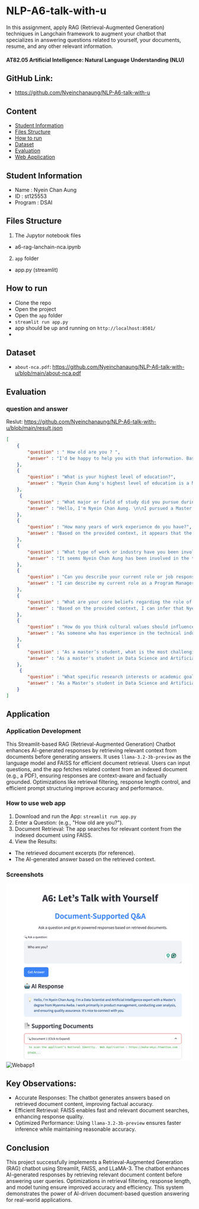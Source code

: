 # NLP-A6-talk-with-u
In this assignment, apply RAG (Retrieval-Augmented Generation) techniques in Langchain framework to augment your chatbot that specializes in answering questions related to yourself, your documents, resume, and any other relevant information.
#### AT82.05 Artificial Intelligence: Natural Language Understanding (NLU)

## GitHub Link:
- https://github.com/Nyeinchanaung/NLP-A6-talk-with-u 

## Content
- [Student Information](#student-information)
- [Files Structure](#files-structure)
- [How to run](#how-to-run)
- [Dataset](#dataset)
- [Evaluation](#evaluation)
- [Web Application](#application)

## Student Information
 - Name     : Nyein Chan Aung
 - ID       : st125553
 - Program  : DSAI

## Files Structure
1) The Jupytor notebook files
- a6-rag-lanchain-nca.ipynb

2) `app` folder  
- app.py (streamlit)

 
## How to run
 - Clone the repo
 - Open the project
 - Open the `app` folder
 - `streamlit run app.py`
 - app should be up and running on `http://localhost:8501/`
 - 
## Dataset
- `about-nca.pdf`: https://github.com/Nyeinchanaung/NLP-A6-talk-with-u/blob/main/about-nca.pdf  
## Evaluation
### question and answer
Reslut: https://github.com/Nyeinchanaung/NLP-A6-talk-with-u/blob/main/result.json 
```json
[
    {
        "question" : " How old are you ? ",
        "answer" : "I'd be happy to help you with that information. Based on the context provided, you were born on August 7th, 1990. To calculate your age, I'll need to determine the current year. Since the context doesn't specify the current year, I'll assume the current year is 2024 (latest year available for me to know). If that's the case, as of August 7th, 2024, you would be 33 years old."
    },
    {
        "question" : "What is your highest level of education?",
        "answer" : "Nyein Chan Aung's highest level of education is a Master's degree in Data Science and Artificial Intelligence, however, the exact university is not specified in the provided context."
    },
     {
        "question" : "What major or field of study did you pursue during your education?",
        "answer" : "Hello, I'm Nyein Chan Aung. \n\nI pursued a Master's degree in Data Science and Artificial Intelligence, which allowed me to gain specialized knowledge in both data science and artificial intelligence, while also providing a strong foundation for my future career in product technical industries."
    },
    {
        "question" : "How many years of work experience do you have?",
        "answer" : "Based on the provided context, it appears that the person, Nyein Chan Aung, has 8 years of work experience (as of November 2019) since he started working as a Product Manager at Village Link Co. Ltd. However, the question also mentions that he started his career in the tech industry as a developer, but it doesn't specify when he started working as a developer.\n\nTo answer the question accurately, Nyein Chan Aung has 8 years of work experience as a Product Manager, but his total work experience in the tech industry is not explicitly mentioned."
    },
    {
        "question" : "What type of work or industry have you been involved in?",
        "answer" : "It seems Nyein Chan Aung has been involved in the technical industries, specifically in the fields of education, finance, and agriculture, although the exact specifics are not mentioned. However, his primary work experience lies in the tech industry, as evident from his role as a Product Manager at Village Link Co. Ltd., a subsidiary focused on technical industries such as education and information technology."
    },
    {
        "question" : "Can you describe your current role or job responsibilities?",
        "answer" : "I can describe my current role as a Program Manager at New Westminster Co., Ltd. In this position, I am responsible for reporting on various aspects of the company's operations, as well as assisting the CEO in preparing product roadmaps for business development."
    },
    {
        "question" : "What are your core beliefs regarding the role of technology in shaping society?",
        "answer" : "Based on the provided context, I can infer that Nyein Chan Aung is a professional with expertise in technical industries, particularly in education, finance, and agriculture. \n\nGiven her background and objectives, I'll attempt to answer the question with a gentle and informative approach.\n\nNyein Chan Aung likely believes that technology plays a vital role in shaping society, especially in the fields of education, finance, and agriculture. Here are a few possible core beliefs she might hold:\n\n1. **Accessibility and Inclusivity**: Technology can bridge gap between different socio-economic groups, especially in rural areas, by providing access to information, financial services, and agricultural knowledge.\n\n2. **Sustainability and Efficiency**: By leveraging innovations like augmented reality, technology can enhance the efficiency of Agri-input products, reducing waste and promoting sustainable practices in agriculture.\n\n3. **Empowerment of SMEs**: Technology can be a game-changer for Small and Medium-sized Enterprises (SMEs) by providing them with the necessary tools, training, and resources to compete globally and innovate.\n\n4. **Democratization of Knowledge**: Technology can democratize access to information, enabling people from all walks of life to acquire knowledge and skills, which is essential for creating a more informed and digitally literate society.\n\nBy harnessing the power of technology, Nyein Chan Aung aims to contribute to a more equitable and sustainable society, where everyone has access to the resources they need to thrive."
    },
    {
        "question" : "How do you think cultural values should influence technological advancements?",
        "answer" : "As someone who has experience in the technical industries, particularly in the areas of education, finance, and agriculture, I believe that cultural values play a significant role in shaping the development of technological advancements.\n\nIn my opinion, cultural values should influence technological advancements by prioritizing the needs and values of the community. For instance, in an agricultural setting, traditional farming practices may be valued over modern technology, but this doesn't mean that technology can't be incorporated to improve efficiency and productivity.\n\nSimilarly, in the finance sector, cultural values such as trust and security are essential when developing digital financial products. By understanding and respecting these values, we can create technologies that are not only innovative but also socially responsible.\n\nHowever, I also believe that cultural values should not limit technological advancements, but rather complement and guide them. By embracing cultural values such as sustainability, inclusivity, and social responsibility, we can create technologies that benefit not only individuals but also the community as a whole.\n\nAs someone who has organized events like Product Talk, I've seen firsthand the importance of communicating product progress and engaging with stakeholders to harness the power of innovations. By considering cultural values in technological advancements, we can create solutions that are not only effective but also meaningful and relevant to the community.\n\nUltimately, my goal is to contribute to the development of technologies that provide value to individuals and communities, and I believe that cultural values are essential in achieving this goal."
    },
    {
        "question" : "As a master’s student, what is the most challenging aspect of your studies so far?",
        "answer" : "As a master's student in Data Science and Artificial Intelligence, I would say that the most challenging aspect of my studies so far has been striking a balance between the theoretical foundations of the field and the practical application of the concepts. While I have a solid understanding of the mathematical and statistical underpinnings of data science, I have found it challenging to translate these concepts into real-world problems and solutions.\n\nAdditionally, the constant evolution of the field, with new technologies and techniques emerging regularly, has made it difficult for me to keep up with the latest developments and stay current with the latest research and advancements. However, this challenge has also been an opportunity for me to grow and learn, and I am excited to see how my knowledge and skills will evolve as I continue my studies.\n\nOverall, I believe that the most challenging aspect of my studies so far has been the need to bridge the gap between theoretical knowledge and practical application, and to stay adaptable and up-to-date with the rapidly changing landscape of data science and artificial intelligence."
    },
     {
        "question" : "What specific research interests or academic goals do you hope to achieve during your time as a master’s student?",
        "answer" : "As a Master's student in Data Science and Artificial Intelligence, I am eager to explore and develop research interests that align with my passion for providing value to clients and users in the technical industries. Specifically, I hope to achieve the following academic goals:\n\n1. **Develop expertise in machine learning applications**: I aim to delve deeper into the field of machine learning and explore its applications in various domains, such as education, finance, and agriculture, to identify areas where I can make a meaningful impact.\n\n2. **Investigate the use of AI in data-driven decision-making**: I am interested in investigating the role of Artificial Intelligence in data-driven decision-making, with a focus on developing predictive models and algorithms that can provide actionable insights for clients and users.\n\n3. **Explore the intersection of data science and social impact**: I hope to explore ways in which data science and AI can be used to drive positive social impact, such as improving agricultural productivity, promoting financial inclusion, or enhancing educational outcomes.\n\n4. **Collaborate with industry partners**: I aim to collaborate with industry partners to gain practical experience and insights into the challenges and opportunities facing technical industries, and to develop solutions that can be scaled and implemented in real-world settings.\n\nThrough these research interests and academic goals, I hope to gain a deeper understanding of the technical industries, develop cutting-edge research skills, and contribute to the development of digital products that provide value to clients and users."
    }
]
```
## Application
### Application Development
This Streamlit-based RAG (Retrieval-Augmented Generation) Chatbot enhances AI-generated responses by retrieving relevant context from documents before generating answers. It uses `llama-3.2-3b-preview` as the language model and FAISS for efficient document retrieval. Users can input questions, and the app fetches related content from an indexed document (e.g., a PDF), ensuring responses are context-aware and factually grounded. Optimizations like retrieval filtering, response length control, and efficient prompt structuring improve accuracy and performance.

### How to use web app
1) Download and run the App: `streamlit run app.py`
2) Enter a Question: (e.g., "How old are you?").
3) Document Retrieval: The app searches for relevant content from the indexed document using FAISS.
4) View the Results:
- The retrieved document excerpts (for reference).
- The AI-generated answer based on the retrieved context.

### Screenshots
![Webapp1](ss.png)
![Webapp1](ss.gif)
## Key Observations:
- Accurate Responses: The chatbot generates answers based on retrieved document content, improving factual accuracy.
- Efficient Retrieval: FAISS enables fast and relevant document searches, enhancing response quality.
- Optimized Performance: Using `llama-3.2-3b-preview` ensures faster inference while maintaining reasonable accuracy.
## Conclusion
This project successfully implements a Retrieval-Augmented Generation (RAG) chatbot using Streamlit, FAISS, and LLaMA-3. The chatbot enhances AI-generated responses by retrieving relevant document content before answering user queries. Optimizations in retrieval filtering, response length, and model tuning ensure improved accuracy and efficiency. This system demonstrates the power of AI-driven document-based question answering for real-world applications.
